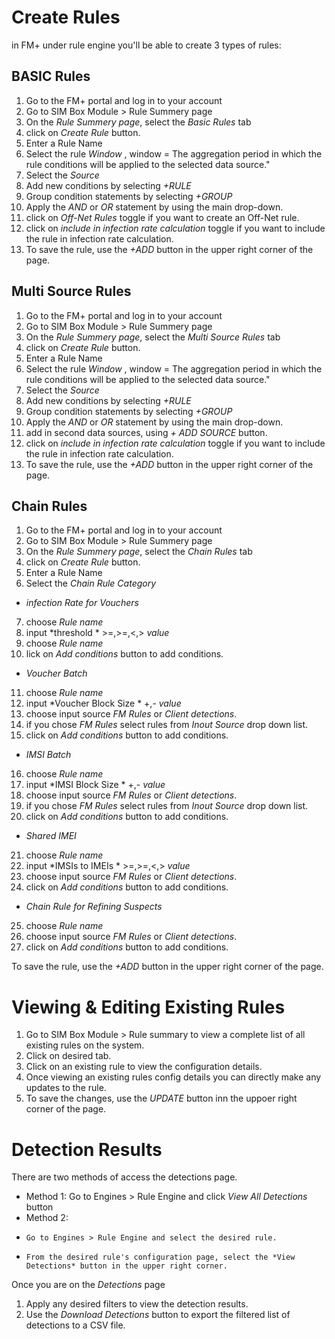# Create Rules
in FM+ under rule engine you'll be able to create 3 types of rules:

## BASIC Rules

1. Go to the FM+ portal and log in to your account
2. Go to SIM Box Module > Rule Summery page
3. On the *Rule Summery page*, select the *Basic Rules* tab
4. click on *Create Rule* button.
5. Enter a Rule Name
6. Select the rule *Window* , window = The aggregation period in which the rule conditions will be applied to the selected data source."
7. Select the *Source*
8. Add new conditions by selecting *+RULE*
9. Group condition statements by selecting *+GROUP*
10. Apply the *AND* or *OR* statement by using the main drop-down.
11. click on *Off-Net Rules* toggle if you want to create an Off-Net rule.
12. click on *include in infection rate calculation* toggle if you want to include the rule in infection rate calculation.
13. To save the rule, use the *+ADD* button in the upper right corner of the page.

## Multi Source Rules

1. Go to the FM+ portal and log in to your account
2. Go to SIM Box Module > Rule Summery page
3. On the *Rule Summery page*, select the *Multi Source Rules* tab
4. click on *Create Rule* button.
5. Enter a Rule Name
6. Select the rule *Window* , window = The aggregation period in which the rule conditions will be applied to the selected data source."
7. Select the *Source*
8. Add new conditions by selecting *+RULE*
9. Group condition statements by selecting *+GROUP*
10. Apply the *AND* or *OR* statement by using the main drop-down.
11. add in second data sources, using *+ ADD SOURCE* button.
12. click on *include in infection rate calculation* toggle if you want to include the rule in infection rate calculation.
13. To save the rule, use the *+ADD* button in the upper right corner of the page.
    
## Chain Rules

1. Go to the FM+ portal and log in to your account
2. Go to SIM Box Module > Rule Summery page
3. On the *Rule Summery page*, select the *Chain Rules* tab
4. click on *Create Rule* button.
5. Enter a Rule Name
6. Select the  *Chain Rule Category*

+ *infection Rate for Vouchers*
7. choose *Rule name*
8. input *threshold * >=,>=,<,> *value*
9. choose *Rule name*
10. lick on *Add conditions* button to add conditions.
  
+ *Voucher Batch*
11. choose *Rule name*
12. input *Voucher Block Size * +,- *value*
13. choose input source *FM Rules* or *Client detections*.
14. if you chose *FM Rules* select rules from *Inout Source* drop down list.
15. click on *Add conditions* button to add conditions.
  
+ *IMSI Batch*
16. choose *Rule name*
17. input *IMSI Block Size * +,- *value*
18. choose input source *FM Rules* or *Client detections*.
19. if you chose *FM Rules* select rules from *Inout Source* drop down list.
20. click on *Add conditions* button to add conditions.
  
+ *Shared IMEI*
21. choose *Rule name*
22. input *IMSIs to IMEIs * >=,>=,<,> *value*
23. choose input source *FM Rules* or *Client detections*.
24. click on *Add conditions* button to add conditions.
  
+ *Chain Rule for Refining Suspects*
25. choose *Rule name*
26. choose input source *FM Rules* or *Client detections*.
27. click on *Add conditions* button to add conditions.

  
To save the rule, use the *+ADD* button in the upper right corner of the page.

# Viewing & Editing Existing Rules
1. Go to SIM Box Module > Rule summary to view a complete list of all existing rules on the system.
2. Click on desired tab.
3. Click on an existing rule to view the configuration details.
4. Once viewing an existing rules config details you can directly make any updates to the rule.
5. To save the changes, use the *UPDATE* button inn the uppoer right corner of the page. 

# Detection Results
There are two methods of access the detections page. 
- Method 1: Go to Engines > Rule Engine and click *View All Detections* button
- Method 2:
-     Go to Engines > Rule Engine and select the desired rule.
-     From the desired rule's configuration page, select the *View Detections* button in the upper right corner.

Once you are on the *Detections* page
1. Apply any desired filters to view the detection results.
2. Use the *Download Detections* button to export the filtered list of detections to a CSV file.
